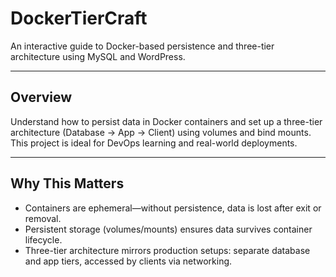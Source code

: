 # DockerTierCraft 

An interactive guide to Docker-based persistence and three-tier architecture using MySQL and WordPress.

---

## Overview

Understand how to persist data in Docker containers and set up a three-tier architecture (Database → App → Client) using volumes and bind mounts. This project is ideal for DevOps learning and real-world deployments.

---

##  Why This Matters

- Containers are ephemeral—without persistence, data is lost after exit or removal.
- Persistent storage (volumes/mounts) ensures data survives container lifecycle.
- Three-tier architecture mirrors production setups: separate database and app tiers, accessed by clients via networking.

